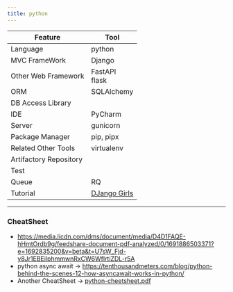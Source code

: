 ```yaml
---
title: python
---
```


| Feature                | Tool                                        |
|------------------------|---------------------------------------------|
| Language               | python                                      |
| MVC FrameWork          | Django                                      |
| Other Web Framework    | FastAPI<br/>flask                           |
| ORM                    | SQLAlchemy                                  |
| DB Access Library      |                                             |
| IDE                    | PyCharm                                     |
| Server                 | gunicorn                                    |
| Package Manager        | pip, pipx                                   |
| Related Other Tools    | virtualenv                                  |
| Artifactory Repository |                                             |
| Test                   |                                             |
| Queue                  | RQ                                          |
| Tutorial               | [DJango Girls](https://djangogirls.org/en/) |


----
### CheatSheet

- https://media.licdn.com/dms/document/media/D4D1FAQE-hHmtOrdb9g/feedshare-document-pdf-analyzed/0/1691886503371?e=1692835200&v=beta&t=U7sW_Fjd-y8Jr1EBEilphmmwnRxCW6WflrtiZDL-r5A 
- python async await -> https://tenthousandmeters.com/blog/python-behind-the-scenes-12-how-asyncawait-works-in-python/ 
- Another CheatSheet -> [python-cheetsheet.pdf](python-cheetsheet.pdf)

